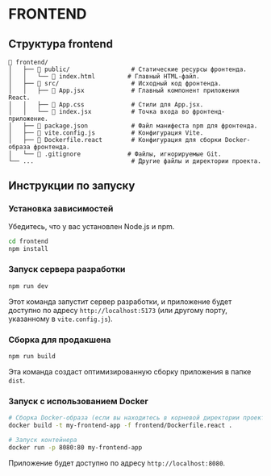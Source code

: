 # FRONTEND

## Структура frontend
```
📁 frontend/
│   ├── 📁 public/                 # Статические ресурсы фронтенда.
│   │   └── 📝 index.html         # Главный HTML-файл.
│   ├── 📁 src/                    # Исходный код фронтенда.
│   │   ├── 📝 App.jsx             # Главный компонент приложения React.
│   │   ├── 📝 App.css             # Стили для App.jsx.
│   │   └── 📝 index.jsx           # Точка входа во фронтенд-приложение.
│   ├── 📝 package.json            # Файл манифеста npm для фронтенда.
│   ├── 📝 vite.config.js          # Конфигурация Vite.
│   ├── 📝 Dockerfile.react        # Конфигурация для сборки Docker-образа фронтенда.
│   └── 📝 .gitignore             # Файлы, игнорируемые Git.
└── ...                           # Другие файлы и директории проекта.
```

## Инструкции по запуску

### Установка зависимостей
Убедитесь, что у вас установлен Node.js и npm.
```bash
cd frontend
npm install
```

### Запуск сервера разработки
```bash
npm run dev
```
Этот команда запустит сервер разработки, и приложение будет доступно по адресу `http://localhost:5173` (или другому порту, указанному в `vite.config.js`).

### Сборка для продакшена
```bash
npm run build
```
Эта команда создаст оптимизированную сборку приложения в папке `dist`.

### Запуск с использованием Docker
```bash
# Сборка Docker-образа (если вы находитесь в корневой директории проекта)
docker build -t my-frontend-app -f frontend/Dockerfile.react .

# Запуск контейнера
docker run -p 8080:80 my-frontend-app
```
Приложение будет доступно по адресу `http://localhost:8080`.

